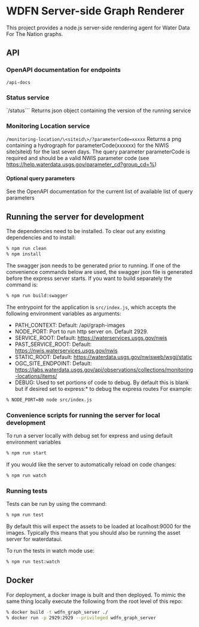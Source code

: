 # WDFN Server-side Graph Renderer

This project provides a node.js server-side rendering agent for Water Data For
The Nation graphs.

## API
### OpenAPI documentation for endpoints
```/api-docs```

### Status service
`/status```
Returns json object containing the  version of the running service

### Monitoring Location service  
```/monitoring-location/\<siteid\>/?parameterCode=xxxxx```
Returns a png containing a hydrograph for parameterCode(xxxxxx) for the NWIS site(siteid) for the
last seven days. The query parameter parameterCode is required and should be a valid NWIS parameter code (see 
<https://help.waterdata.usgs.gov/parameter_cd?group_cd=%>)

#### Optional query parameters
See the OpenAPI documentation for the current list of available list of query parameters

## Running the server for development
The dependencies need to be installed. To clear out any existing dependencies and to install:
```bash
% npm run clean
% npm install
```

The swagger json needs to be generated prior to running. If one of the convenience commands
below are used, the swagger json file is generated before the express server starts. If you want
to build separately the command is:
```bash
% npm run build:swagger
```

The entrypoint for the application is `src/index.js`, which accepts the following environment
variables as arguments:

-  PATH_CONTEXT: Default: /api/graph-images
-  NODE_PORT: Port to run http server on. Default 2929.
-  SERVICE_ROOT: Default: https://waterservices.usgs.gov/nwis
-  PAST_SERVICE_ROOT: Default: https://nwis.waterservices.usgs.gov/nwis
-  STATIC_ROOT: Default: https://waterdata.usgs.gov/nwisweb/wsgi/static
-  OGC_SITE_ENDPOINT: Default: https://labs.waterdata.usgs.gov/api/observations/collections/monitoring-locations/items/
-  DEBUG: Used to set portions of code to debug. By default this is blank but if desired set to express:* to debug the express routes
For example:
```bash
% NODE_PORT=80 node src/index.js
```

### Convenience scripts for running the server for local development
To run a server locally with debug set for express and using default environment variables
```bash
% npm run start
```

If you would like the server to automatically reload on code changes:
```bash
% npm run watch
```

### Running tests
Tests can be run by using the command:
```bash
% npm run test
```
By default this will expect the assets to be loaded at localhost:9000 for the images.
Typically this means that you should also be running the asset server for waterdataui.

To run the tests in watch mode use:
```bash
% npm run test:watch
```

## Docker

For deployment, a docker image is built and then deployed. To mimic the same thing locally execute the following
from the root level of this repo:
```bash
% docker build -t wdfn_graph_server ./
% docker run -p 2929:2929 --privileged wdfn_graph_server
```
